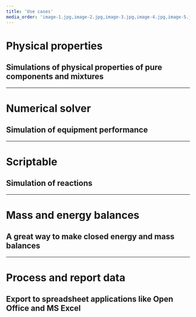 ```yaml
---
title: 'Use cases'
media_order: 'image-1.jpg,image-2.jpg,image-3.jpg,image-4.jpg,image-5.jpg'
---
```


# Physical properties
## Simulations of physical properties of pure components and mixtures
___
# Numerical solver
## Simulation of equipment performance
___
# Scriptable
## Simulation of reactions
___
# Mass and energy balances
## A great way to make closed energy and mass balances
___
# Process and report data
## Export to spreadsheet applications like Open Office and MS Excel